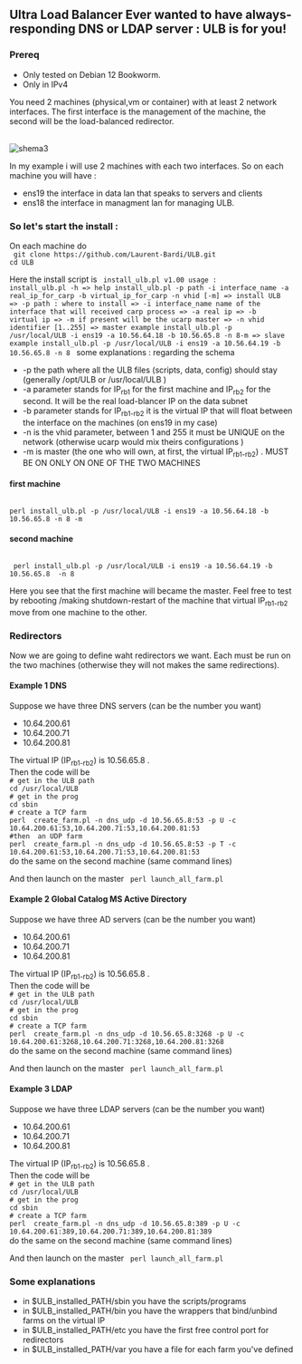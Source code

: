<h2>
Ultra Load Balancer Ever wanted to have always-responding DNS or LDAP server : ULB is for you!
</h2>
<h3>
Prereq
</h3>
<ul>
<li>	
Only tested on Debian 12 Bookworm.
	</li>
<li>
Only in IPv4
	</li>
</ul>
You need 2 machines (physical,vm or container) with at least 2 network interfaces. The first interface is the management of the machine, the second will be the load-balanced redirector.<br><br>

![shema3](https://github.com/user-attachments/assets/c7e71cb1-362d-48b9-bfa4-503e78702928)

In my example i will use 2 machines with each two interfaces. So on each machine you will have :
<ul>
<li>
	ens19 the interface in data lan that speaks to servers and clients
</li>
<li>
	ens18 the interface in managment lan for managing ULB.
</li>
</ul>
<h3>
So let's start the install : 
</h3>
On each machine do 
<code>
 git clone https://github.com/Laurent-Bardi/ULB.git
cd ULB
</code>

Here the install script is 
<code>
install_ulb.pl v1.00 usage :
 install_ulb.pl -h
 => help
 install_ulb.pl -p path -i interface_name -a real_ip_for_carp -b virtual_ip_for_carp -n vhid [-m] 
 => install ULB 
 => 			-p path : where to install
 => 			-i interface_name name of the interface that will received carp process
 => 			-a real ip 
 => 			-b virtual ip 
 => 			-m if present will be the ucarp master
 => 			-n vhid identifier [1..255]
 => 	master example install_ulb.pl -p /usr/local/ULB -i ens19 -a 10.56.64.18 -b 10.56.65.8 -n 8-m 
 => 	slave example install_ulb.pl -p /usr/local/ULB -i ens19 -a 10.56.64.19 -b 10.56.65.8  -n 8 
</code>
some explanations : regarding the schema 
<ul>
<li>
	-p the path where all the ULB files (scripts, data, config) should stay (generally /opt/ULB or /usr/local/ULB )
</li>

<li>
	-a parameter stands for IP<sub>rb1</sub> for the first machine and IP<sub>rb2</sub> for the second. It will be the real load-blancer IP on the data subnet
</li>
<li>
	-b parameter stands for IP<sub>rb1-rb2</sub> it is the virtual IP that will float between the interface on the machines (on ens19 in my case)
</li>
<li>
	-n is the vhid parameter, between 1 and 255 it must be UNIQUE on the network (otherwise ucarp would mix theirs configurations )
</li>
<li>
	-m is master (the one who will own, at first, the virtual  IP<sub>rb1-rb2</sub>) . 
MUST BE ON ONLY ON ONE OF THE TWO MACHINES
</li>
</ul>
<h4>
first machine 
</h4>
<code>
perl install_ulb.pl -p /usr/local/ULB -i ens19 -a 10.56.64.18 -b 10.56.65.8 -n 8 -m
</code>
<h4>
second machine 
</h4>
<code>
 perl install_ulb.pl -p /usr/local/ULB -i ens19 -a 10.56.64.19 -b 10.56.65.8  -n 8
</code>

Here you see that the first machine will became the master. Feel free to test by rebooting /making shutdown-restart of the machine that virtual  IP<sub>rb1-rb2</sub> move from one machine to the other.

<h3>
Redirectors
</h3>
Now we are going to define waht redirectors we want. Each must be run on the two machines (otherwise they will not makes the same redirections).

<h4>
Example 1 DNS
</h4>
Suppose we have three DNS servers (can be the number you want) 
<ul>
<li> 10.64.200.61</li>
<li> 10.64.200.71</li>
<li> 10.64.200.81</li>
</ul>
The virtual IP (IP<sub>rb1-rb2</sub>) is 10.56.65.8 .<br>
Then the code will be
<code>
# get in the ULB path
cd /usr/local/ULB
# get in the prog 
cd sbin
# create a TCP farm 
perl  create_farm.pl -n dns_udp -d 10.56.65.8:53 -p U -c 10.64.200.61:53,10.64.200.71:53,10.64.200.81:53
#then  an UDP farm
perl  create_farm.pl -n dns_udp -d 10.56.65.8:53 -p T -c 10.64.200.61:53,10.64.200.71:53,10.64.200.81:53
</code>
do the same on the second machine (same command lines)

And then launch on the master 
<code>
perl launch_all_farm.pl 
</code>

<h4>
Example 2 Global Catalog MS Active Directory
</h4>
Suppose we have three AD  servers (can be the number you want) 
<ul>
<li> 10.64.200.61</li>
<li> 10.64.200.71</li>
<li> 10.64.200.81</li>
</ul>
The virtual IP (IP<sub>rb1-rb2</sub>) is 10.56.65.8 .<br>
Then the code will be
<code>
# get in the ULB path
cd /usr/local/ULB
# get in the prog 
cd sbin
# create a TCP farm 
perl  create_farm.pl -n dns_udp -d 10.56.65.8:3268 -p U -c 10.64.200.61:3268,10.64.200.71:3268,10.64.200.81:3268
</code>
do the same on the second machine (same command lines)

And then launch on the master 
<code>
perl launch_all_farm.pl 
</code>

<h4>
Example 3 LDAP
</h4>
Suppose we have three LDAP  servers (can be the number you want) 
<ul>
<li> 10.64.200.61</li>
<li> 10.64.200.71</li>
<li> 10.64.200.81</li>
</ul>
The virtual IP (IP<sub>rb1-rb2</sub>) is 10.56.65.8 .<br>
Then the code will be
<code>
# get in the ULB path
cd /usr/local/ULB
# get in the prog 
cd sbin
# create a TCP farm 
perl  create_farm.pl -n dns_udp -d 10.56.65.8:389 -p U -c 10.64.200.61:389,10.64.200.71:389,10.64.200.81:389
</code>
do the same on the second machine (same command lines)

And then launch on the master 
<code>
perl launch_all_farm.pl 
</code>

<h3>
Some explanations
</h3>
<ul>
<li>in $ULB_installed_PATH/sbin you have the scripts/programs</li>
<li>in $ULB_installed_PATH/bin you have the wrappers that bind/unbind farms on the virtual IP</li>
<li>in $ULB_installed_PATH/etc you have the first free control port for redirectors</li>
<li>in $ULB_installed_PATH/var you have a file for each farm you've defined</li>
</ul>
